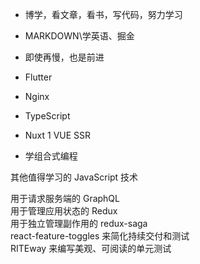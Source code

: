 + 博学，看文章，看书，写代码，努力学习
+ MARKDOWN\学英语、掘金
+ 即使再慢，也是前进

+ Flutter
+ Nginx
+ TypeScript
+ Nuxt
1 VUE SSR  
+ 学组合式编程

其他值得学习的 JavaScript 技术

用于请求服务端的 GraphQL  
用于管理应用状态的 Redux  
用于独立管理副作用的 redux-saga  
react-feature-toggles 来简化持续交付和测试  
RITEway 来编写美观、可阅读的单元测试  
 
